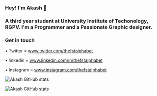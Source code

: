 ### Hey! I'm Akash 👋
### A third year student at University Institute of Techonology, RGPV. I'm a Programmer and a Passionate Graphic designer.

### Get in touch

• Twitter = www.twitter.com/thefstalphabet

• linkedin = www.linkedin.com/in/thefstalphabet

• Instagram =  www.instagram.com/thefstalphabet

![Akash GitHub stats](https://github-readme-stats.vercel.app/api?username=thefstalphabet&show_icons=true)

![Akash GitHub stats](https://github-readme-stats.vercel.app/api?username=thefstalphabet&show_icons=true&theme=radical)


